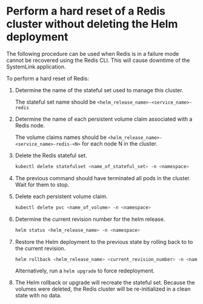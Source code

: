 # Perform a hard reset of a Redis cluster without deleting the Helm deployment

The following procedure can be used when Redis is in a failure mode cannot be
recovered using the Redis CLI. This will cause downtime of the SystemLink
application.

To perform a hard reset of Redis:

1. Determine the name of the stateful set used to manage this cluster.

   The stateful set name should be `<helm_release_name>-<service_name>-redis`

2. Determine the name of each persistent volume claim associated with a Redis
   node.

   The volume claims names should be
   `<helm_release_name>-<service_name>-redis-<N>` for each node N in the
   cluster.

3. Delete the Redis stateful set.

   ```bash
   kubectl delete statefulset <name_of_stateful_set> -n <namespace>
   ```

4. The previous command should have terminated all pods in the cluster. Wait for
   them to stop.
5. Delete each persistent volume claim.

   ```bash
   kubectl delete pvc <name_of_volume> -n <namespace>
   ```

6. Determine the current revision number for the helm release.

   ```bash
   helm status <helm_release_name> -n <namespace>
   ```

7. Restore the Helm deployment to the previous state by rolling back to to the
   current revision.

   ```bash
   helm rollback <helm_release_name> <current_revision_number> -n <namespace>
   ```

   Alternatively, run a `helm upgrade` to force redeployment.

8. The Helm rollback or upgrade will recreate the stateful set. Because the
   volumes were deleted, the Redis cluster will be re-initialized in a clean
   state with no data.

